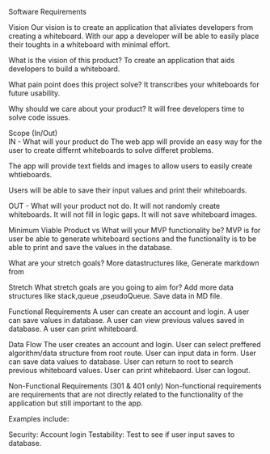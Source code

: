 Software Requirements

Vision
Our vision is to create an application that aliviates developers from creating a whiteboard. With our app a developer will be able to easily place their toughts in a whiteboard with minimal effort. 

What is the vision of this product? 
 To create an application that aids developers to build a whiteboard. 

What pain point does this project solve?
 It transcribes your whiteboards for future usability. 

Why should we care about your product?
  It will free developers time to solve code issues. 

Scope (In/Out)  
IN - What will your product do
The web app will provide an easy way for the user to create differnt whiteboards to solve differet problems. 

The app will provide text fields and images to allow users to easily create whtieboards. 

Users will be able to save their input values and print their whiteboards. 

OUT - What will your product not do.
It will not randomly create whiteboards.
It will not fill in logic gaps.
It will not save whiteboard images. 


Minimum Viable Product vs What will your MVP functionality be?
MVP is for user be able to generate whiteboard sections and the functionality is to be able to print and save the values in the database. 


What are your stretch goals?
More datastructures like, 
Generate markdown from 


Stretch
What stretch goals are you going to aim for? 
    Add more data structures like  stack,queue ,pseudoQueue.
    Save data in MD file. 

Functional Requirements
A user can create an account and login.
A user can save values in database.
A user can view previous values saved in database.
A user can print whiteboard.

Data Flow
The user creates an account and login. 
User can select preffered algorithm/data structure from root route.
User can input data in form. 
User can save data values to database.
User can return to root to search previous whiteboard values.
User can print whitebaord.
User can logout. 


Non-Functional Requirements (301 & 401 only)
Non-functional requirements are requirements that are not directly related to the functionality of the application but still important to the app.

Examples include:

Security: Account login
Testability: Test to see if user input saves to database.  

